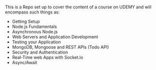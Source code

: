 This is a Repo set up to cover the content of a course on UDEMY and will encompass such things as:

- Getting Setup
- Node.js Fundamentals
- Asynchronous Node.js
- Web Servers and Application Development
- Testing your Application
- MongoDB, Mongoose and REST APIs (Todo API)
- Security and Authentication
- Real-Time web Apps with Socket.io
- Async/Await
